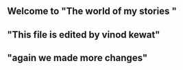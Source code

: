 ## Welcome to "The world of my stories "
## "This file is edited by vinod kewat"
## "again we made more changes" 
